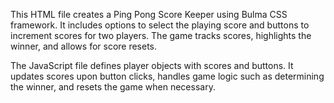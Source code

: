 This HTML file creates a Ping Pong Score Keeper using Bulma CSS framework. It includes options to select the playing score and buttons to increment scores for two players. The game tracks scores, highlights the winner, and allows for score resets.

The JavaScript file defines player objects with scores and buttons. It updates scores upon button clicks, handles game logic such as determining the winner, and resets the game when necessary.
